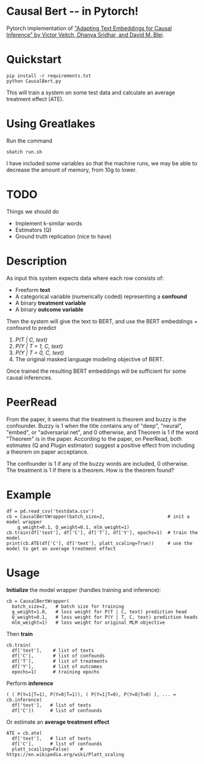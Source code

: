 # Causal Bert -- in Pytorch!
Pytorch implementation of ["Adapting Text Embeddings for Causal Inference" by Victor Veitch, Dhanya Sridhar, and David M. Blei](https://arxiv.org/pdf/1905.12741.pdf). 

# Quickstart

```
pip install -r requirements.txt
python CausalBert.py
```

This will train a system on some test data and calculate an average treatment effect (ATE). 

# Using Greatlakes
Run the command
```
sbatch run.sh
```

I have included some variables so that the machine runs, we may be able to decrease the amount of memory, from 10g to lower.

# TODO
Things we should do
* Implement k-similar words
* Estimators (Q)
* Ground truth replication (nice to have)

# Description

As input this system expects data where each row consists of:
* Freeform **text**
* A categorical variable (numerically coded) representing a **confound**
* A binary **treatment variable**
* A binary **outcome variable**

Then the system will give the text to BERT, and use the BERT embeddings + confound to predict
1) _P(T | C, text)_ 
2) _P(Y | T = 1, C, text)_
3) _P(Y | T = 0, C, text)_
4) The original masked language modeling objective of BERT. 

Once trained the resulting BERT embeddings will be sufficient for some causal inferences. 

# PeerRead
From the paper, it seems that the treatment is theorem and buzzy is the confounder. Buzzy is 1 when the title contains any of "deep", "neural", "embed", or "adversarial net", and 0 otherwise, and Theorem is 1 if the word "Theorem" is in the paper. According to the paper, on PeerRead, both estimates (Q and Plugin estimator) suggest a positive effect from including a theorem on paper acceptance.

The confounder is 1 if any of the buzzy words are included, 0 otherwise.
The treatment is 1 if there is a theorem. How is the theorem found?

# Example

```
df = pd.read_csv('testdata.csv')            
cb = CausalBertWrapper(batch_size=2,                       # init a model wrapper
    g_weight=0.1, Q_weight=0.1, mlm_weight=1)
cb.train(df['text'], df['C'], df['T'], df['Y'], epochs=1)  # train the model
print(cb.ATE(df['C'], df['text'], platt_scaling=True))     # use the model to get an average treatment effect
```


# Usage

**Initialize** the model wrapper (handles training and inference):

```    
cb = CausalBertWrapper(
  batch_size=2,   # batch size for training
  g_weight=1.0,   # loss weight for P(T | C, text) prediction head
  Q_weight=0.1,   # loss weight for P(Y | T, C, text) prediction heads
  mlm_weight=1)   # loss weight for original MLM objective
```

Then **train**
```
cb.train(
  df['text'],    # list of texts
  df['C'],       # list of confounds
  df['T'],       # list of treatments
  df['Y'],       # list of outcomes
  epochs=1)      # training epochs
```

Perform **inference**

```
( ( P(Y=1|T=1), P(Y=0|T=1)), ( P(Y=1|T=0), P(Y=0|T=0) ), ... =  cb.inference(
  df['text'],   # list of texts
  df['C'])      # list of confounds
```

Or estimate an **average treatment effect**

```
ATE = cb.ate(
  df['text'],   # list of texts
  df['C'],      # list of confounds
  platt_scailing=False)    # https://en.wikipedia.org/wiki/Platt_scaling
```



